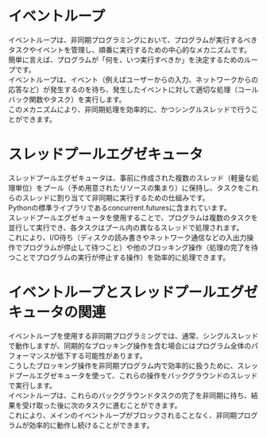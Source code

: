 # イベントループ
イベントループは、非同期プログラミングにおいて、プログラムが実行するべきタスクやイベントを管理し、順番に実行するための中心的なメカニズムです。  
簡単に言えば、プログラムが「何を、いつ実行すべきか」を決定するためのループです。  
イベントループは、イベント（例えばユーザーからの入力、ネットワークからの応答など）が発生するのを待ち、発生したイベントに対して適切な処理（コールバック関数やタスク）を実行します。  
このメカニズムにより、非同期処理を効率的に、かつシングルスレッドで行うことができます。

# スレッドプールエグゼキュータ
スレッドプールエグゼキュータは、事前に作成された複数のスレッド（軽量な処理単位）をプール（予め用意されたリソースの集まり）に保持し、タスクをこれらのスレッドに割り当てて非同期に実行するための仕組みです。  
Pythonの標準ライブラリであるconcurrent.futuresに含まれています。  
スレッドプールエグゼキュータを使用することで、プログラムは複数のタスクを並行して実行でき、各タスクはプール内の異なるスレッドで処理されます。  
これにより、I/O待ち（ディスクの読み書きやネットワーク通信などの入出力操作でプログラムが停止して待つこと）や他のブロッキング操作（処理の完了を待つことでプログラムの実行が停止する操作）を効率的に処理できます。

# イベントループとスレッドプールエグゼキュータの関連
イベントループを使用する非同期プログラミングでは、通常、シングルスレッドで動作しますが、同期的なブロッキング操作を含む場合にはプログラム全体のパフォーマンスが低下する可能性があります。  
こうしたブロッキング操作を非同期プログラム内で効率的に扱うために、スレッドプールエグゼキュータを使って、これらの操作をバックグラウンドのスレッドで実行します。  
イベントループは、これらのバックグラウンドタスクの完了を非同期に待ち、結果を受け取った後に次のタスクに進むことができます。  
これにより、メインのイベントループがブロックされることなく、非同期プログラムが効率的に動作し続けることができます。